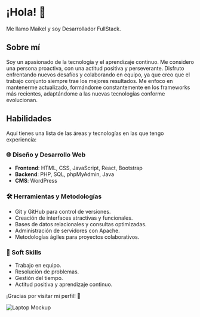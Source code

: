 # ¡Hola! 👋  
Me llamo Maikel y soy Desarrollador FullStack.

## Sobre mí  
Soy un apasionado de la tecnología y el aprendizaje continuo. Me considero una persona proactiva, con una actitud positiva y perseverante. Disfruto enfrentando nuevos desafíos y colaborando en equipo, ya que creo que el trabajo conjunto siempre trae los mejores resultados. Me enfoco en mantenerme actualizado, formándome constantemente en los frameworks más recientes, adaptándome a las nuevas tecnologías conforme evolucionan.

## Habilidades  
Aquí tienes una lista de las áreas y tecnologías en las que tengo experiencia:  

### 🌐 Diseño y Desarrollo Web  
- **Frontend**: HTML, CSS, JavaScript, React, Bootstrap  
- **Backend**: PHP, SQL, phpMyAdmin, Java  
- **CMS**: WordPress  

### 🛠️ Herramientas y Metodologías  
- Git y GitHub para control de versiones.  
- Creación de interfaces atractivas y funcionales.  
- Bases de datos relacionales y consultas optimizadas.
- Administración de servidores con Apache.
- Metodologías ágiles para proyectos colaborativos.

### 🧩 Soft Skills  
- Trabajo en equipo.  
- Resolución de problemas.  
- Gestión del tiempo.  
- Actitud positiva y aprendizaje continuo.  

¡Gracias por visitar mi perfil! 🚀  

![Laptop Mockup](https://github.com/user-attachments/assets/07e14bdb-0e59-4a7c-a690-c32808fbe2d1)






